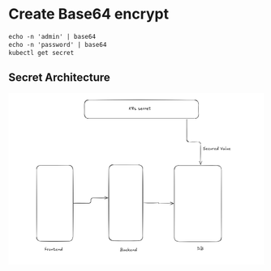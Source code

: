  # Create Base64 encrypt 
 ```
echo -n 'admin' | base64
echo -n 'password' | base64 
kubectl get secret

```

## Secret Architecture

![Architecture diagram](secret.png)